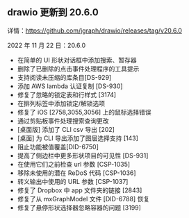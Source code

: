 ## drawio 更新到 20.6.0

详情：https://github.com/jgraph/drawio/releases/tag/v20.6.0

2022 年 11 月 22 日：20.6.0

- 在简单的 UI 形状对话框中添加搜索、暂存器
- 删除了已删除的点击事件处理程序的工具提示
- 支持阅读未压缩的库条目[DS-929]
- 添加 AWS lambda 认证复制 [DS-930]
- 修复了忽略的锁定表和行样式 [3174]
- 在排列标签中添加锁定/解锁选项
- 修复了 iOS [2758,3055,3056] 上的鼠标选择错误
- 通过剪贴板事件处理搜索查询更改
- [桌面版] 添加了 CLI csv 导出 [202]
- [桌面] 为 CLI 导出添加了图层选择支持 [143]
- 阻止功能被值覆盖[DID-6750]
- 提高了侧边栏中更多形状项目的可见性 [DS-931]
- 在使用它们之前检查 url 参数 [CSP-1035]
- 移除未使用的潜在 ReDoS 代码 [CSP-1036]
- 转义输出中使用的 URL 参数 [CSP-1037]
- 修复了 Dropbox 中 app 文件夹的链接 [2843]
- 修复了从 mxGraphModel 文件 [DID-6788] 恢复
- 修复了悬停形状选择器忽略容器的问题 [3199]
